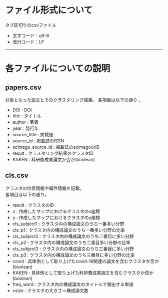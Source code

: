 # ファイル形式について  
タブ区切りのcsvファイル  
- 文字コード：utf-8    
- 改行コード：LF  
----
# 各ファイルについての説明  
## papers.csv  
対象となった論文とそのクラスタリング結果。
各項目は以下の通り 。 
- DOI : DOI
- title : タイトル
- author : 著者
- year : 発行年
- source_title : 掲載誌
- source_id : 掲載誌のISSN
- scimago_source_id : 掲載誌のscimagoのID
- result : クラスタリング結果のクラスタID
- KAKEN : 科研費成果論文か否か(boolean)

## cls.csv
クラスタの位置情報や属性情報を記載。  
各項目は以下の通り。  
- result : クラスタのID  
- x : 作成したマップにおけるクラスタのx座標  
- y : 作成したマップにおけるクラスタのy座標  
- cls_subject1 : クラスタ内の構成論文のうち一番多い分野  
- cls_p1 : クラスタ内の構成論文のうち一番多い分野の比率  
- cls_subject2 : クラスタ内の構成論文のうち二番目に多い分野  
- cls_p2 : クラスタ内の構成論文のうち二番目多い分野の比率  
- cls_subject3 : クラスタ内の構成論文のうち三番目に多い分野  
- cls_p3 : クラスタ内の構成論文のうち三番目に多い分野の比率  
- covid : 具体例として取り上げたcovid-19関連の論文を含むクラスタか否か(boolean)  
- KAKEN : 具体例として取り上げた科研費成果論文を含むクラスタか否か(boolean)  
- freq_word : クラスタ内の構成論文のタイトルで頻出する単語  
- csize : クラスタの大きさ＝構成論文数  
